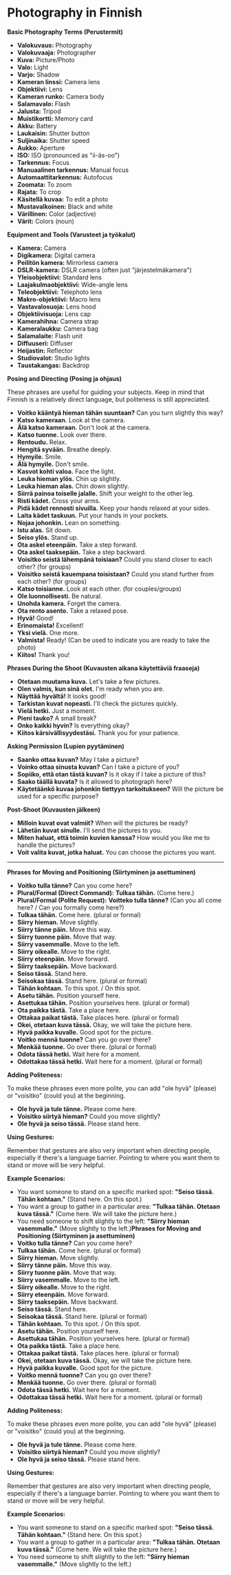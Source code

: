 # Photography in Finnish

**Basic Photography Terms (Perustermit)**

- **Valokuvaus:** Photography
- **Valokuvaaja:** Photographer
- **Kuva:** Picture/Photo
- **Valo:** Light
- **Varjo:** Shadow
- **Kameran linssi:** Camera lens
- **Objektiivi:** Lens
- **Kameran runko:** Camera body
- **Salamavalo:** Flash
- **Jalusta:** Tripod
- **Muistikortti:** Memory card
- **Akku:** Battery
- **Laukaisin:** Shutter button
- **Suljinaika:** Shutter speed
- **Aukko:** Aperture
- **ISO:** ISO (pronounced as "ii-äs-oo")
- **Tarkennus:** Focus
- **Manuaalinen tarkennus:** Manual focus
- **Automaattitarkennus:** Autofocus
- **Zoomata:** To zoom
- **Rajata:** To crop
- **Käsitellä kuvaa:** To edit a photo
- **Mustavalkoinen:** Black and white
- **Värillinen:** Color (adjective)
- **Värit:** Colors (noun)

**Equipment and Tools (Varusteet ja työkalut)**

- **Kamera:** Camera
- **Digikamera:** Digital camera
- **Peilitön kamera:** Mirrorless camera
- **DSLR-kamera:** DSLR camera (often just "järjestelmäkamera")
- **Yleisobjektiivi:** Standard lens
- **Laajakulmaobjektiivi:** Wide-angle lens
- **Teleobjektiivi:** Telephoto lens
- **Makro-objektiivi:** Macro lens
- **Vastavalosuoja:** Lens hood
- **Objektiivisuoja:** Lens cap
- **Kamerahihna:** Camera strap
- **Kameralaukku:** Camera bag
- **Salamalaite:** Flash unit
- **Diffuuseri:** Diffuser
- **Heijastin:** Reflector
- **Studiovalot:** Studio lights
- **Taustakangas:** Backdrop

**Posing and Directing (Posing ja ohjaus)**

These phrases are useful for guiding your subjects. Keep in mind that Finnish is a relatively direct language, but politeness is still appreciated.

- **Voitko kääntyä hieman tähän suuntaan?** Can you turn slightly this way?
- **Katso kameraan.** Look at the camera.
- **Älä katso kameraan.** Don't look at the camera.
- **Katso tuonne.** Look over there.
- **Rentoudu.** Relax.
- **Hengitä syvään.** Breathe deeply.
- **Hymyile.** Smile.
- **Älä hymyile.** Don't smile.
- **Kasvot kohti valoa.** Face the light.
- **Leuka hieman ylös.** Chin up slightly.
- **Leuka hieman alas.** Chin down slightly.
- **Siirrä painoa toiselle jalalle.** Shift your weight to the other leg.
- **Risti kädet.** Cross your arms.
- **Pidä kädet rennosti sivuilla.** Keep your hands relaxed at your sides.
- **Laita kädet taskuun.** Put your hands in your pockets.
- **Nojaa johonkin.** Lean on something.
- **Istu alas.** Sit down.
- **Seiso ylös.** Stand up.
- **Ota askel eteenpäin.** Take a step forward.
- **Ota askel taaksepäin.** Take a step backward.
- **Voisitko seistä lähempänä toisiaan?** Could you stand closer to each other? (for groups)
- **Voisitko seistä kauempana toisistaan?** Could you stand further from each other? (for groups)
- **Katso toisianne.** Look at each other. (for couples/groups)
- **Ole luonnollisesti.** Be natural.
- **Unohda kamera.** Forget the camera.
- **Ota rento asento.** Take a relaxed pose.
- **Hyvä!** Good!
- **Erinomaista!** Excellent!
- **Yksi vielä.** One more.
- **Valmista!** Ready! (Can be used to indicate you are ready to take the photo)
- **Kiitos!** Thank you!

**Phrases During the Shoot (Kuvausten aikana käytettäviä fraaseja)**

- **Otetaan muutama kuva.** Let's take a few pictures.
- **Olen valmis, kun sinä olet.** I'm ready when you are.
- **Näyttää hyvältä!** It looks good!
- **Tarkistan kuvat nopeasti.** I'll check the pictures quickly.
- **Vielä hetki.** Just a moment.
- **Pieni tauko?** A small break?
- **Onko kaikki hyvin?** Is everything okay?
- **Kiitos kärsivällisyydestäsi.** Thank you for your patience.

**Asking Permission (Lupien pyytäminen)**

- **Saanko ottaa kuvan?** May I take a picture?
- **Voinko ottaa sinusta kuvan?** Can I take a picture of you?
- **Sopiiko, että otan tästä kuvan?** Is it okay if I take a picture of this?
- **Saako täällä kuvata?** Is it allowed to photograph here?
- **Käytetäänkö kuvaa johonkin tiettyyn tarkoitukseen?** Will the picture be used for a specific purpose?

**Post-Shoot (Kuvausten jälkeen)**

- **Milloin kuvat ovat valmiit?** When will the pictures be ready?
- **Lähetän kuvat sinulle.** I'll send the pictures to you.
- **Miten haluat, että toimin kuvien kanssa?** How would you like me to handle the pictures?
- **Voit valita kuvat, jotka haluat.** You can choose the pictures you want.

---

**Phrases for Moving and Positioning (Siirtyminen ja asettuminen)**

- **Voitko tulla tänne?** Can you come here?
- **Plural/Formal (Direct Command):** **Tulkaa tähän.** (Come here.)
- **Plural/Formal (Polite Request):** **Voitteko tulla tänne?** (Can you all come here? / Can you formally come here?)
- **Tulkaa tähän.** Come here. (plural or formal)
- **Siirry hieman.** Move slightly.
- **Siirry tänne päin.** Move this way.
- **Siirry tuonne päin.** Move that way.
- **Siirry vasemmalle.** Move to the left.
- **Siirry oikealle.** Move to the right.
- **Siirry eteenpäin.** Move forward.
- **Siirry taaksepäin.** Move backward.
- **Seiso tässä.** Stand here.
- **Seisokaa tässä.** Stand here. (plural or formal)
- **Tähän kohtaan.** To this spot. / On this spot.
- **Asetu tähän.** Position yourself here.
- **Asettukaa tähän.** Position yourselves here. (plural or formal)
- **Ota paikka tästä.** Take a place here.
- **Ottakaa paikat tästä.** Take places here. (plural or formal)
- **Okei, otetaan kuva tässä.** Okay, we will take the picture here.
- **Hyvä paikka kuvalle.** Good spot for the picture.
- **Voitko mennä tuonne?** Can you go over there?
- **Menkää tuonne.** Go over there. (plural or formal)
- **Odota tässä hetki.** Wait here for a moment.
- **Odottakaa tässä hetki.** Wait here for a moment. (plural or formal)

**Adding Politeness:**

To make these phrases even more polite, you can add "ole hyvä" (please) or "voisitko" (could you) at the beginning.

- **Ole hyvä ja tule tänne.** Please come here.
- **Voisitko siirtyä hieman?** Could you move slightly?
- **Ole hyvä ja seiso tässä.** Please stand here.

**Using Gestures:**

Remember that gestures are also very important when directing people, especially if there's a language barrier. Pointing to where you want them to stand or move will be very helpful.

**Example Scenarios:**

- You want someone to stand on a specific marked spot: **"Seiso tässä. Tähän kohtaan."** (Stand here. On this spot.)
- You want a group to gather in a particular area: **"Tulkaa tähän. Otetaan kuva tässä."** (Come here. We will take the picture here.)
- You need someone to shift slightly to the left: **"Siirry hieman vasemmalle."** (Move slightly to the left.)**Phrases for Moving and Positioning (Siirtyminen ja asettuminen)**
- **Voitko tulla tänne?** Can you come here?
- **Tulkaa tähän.** Come here. (plural or formal)
- **Siirry hieman.** Move slightly.
- **Siirry tänne päin.** Move this way.
- **Siirry tuonne päin.** Move that way.
- **Siirry vasemmalle.** Move to the left.
- **Siirry oikealle.** Move to the right.
- **Siirry eteenpäin.** Move forward.
- **Siirry taaksepäin.** Move backward.
- **Seiso tässä.** Stand here.
- **Seisokaa tässä.** Stand here. (plural or formal)
- **Tähän kohtaan.** To this spot. / On this spot.
- **Asetu tähän.** Position yourself here.
- **Asettukaa tähän.** Position yourselves here. (plural or formal)
- **Ota paikka tästä.** Take a place here.
- **Ottakaa paikat tästä.** Take places here. (plural or formal)
- **Okei, otetaan kuva tässä.** Okay, we will take the picture here.
- **Hyvä paikka kuvalle.** Good spot for the picture.
- **Voitko mennä tuonne?** Can you go over there?
- **Menkää tuonne.** Go over there. (plural or formal)
- **Odota tässä hetki.** Wait here for a moment.
- **Odottakaa tässä hetki.** Wait here for a moment. (plural or formal)

**Adding Politeness:**

To make these phrases even more polite, you can add "ole hyvä" (please) or "voisitko" (could you) at the beginning.

- **Ole hyvä ja tule tänne.** Please come here.
- **Voisitko siirtyä hieman?** Could you move slightly?
- **Ole hyvä ja seiso tässä.** Please stand here.

**Using Gestures:**

Remember that gestures are also very important when directing people, especially if there's a language barrier. Pointing to where you want them to stand or move will be very helpful.

**Example Scenarios:**

- You want someone to stand on a specific marked spot: **"Seiso tässä. Tähän kohtaan."** (Stand here. On this spot.)
- You want a group to gather in a particular area: **"Tulkaa tähän. Otetaan kuva tässä."** (Come here. We will take the picture here.)
- You need someone to shift slightly to the left: **"Siirry hieman vasemmalle."** (Move slightly to the left.)
